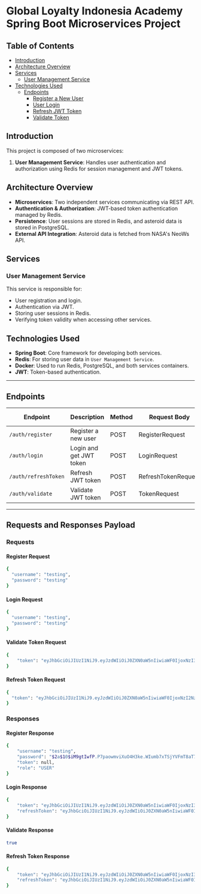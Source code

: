 # Global Loyalty Indonesia Academy Spring Boot Microservices Project

## Table of Contents

- [Introduction](#introduction)
- [Architecture Overview](#architecture-overview)
- [Services](#services)
  - [User Management Service](#user-management-service)
- [Technologies Used](#technologies-used)
  - [Endpoints](#endpoints)
    - [Register a New User](#register-a-new-user)
    - [User Login](#user-login)
    - [Refresh JWT Token](#refresh-jwt-token)
    - [Validate Token](#validate-token)

## Introduction

This project is composed of two microservices:

1. **User Management Service**: Handles user authentication and authorization using Redis for session management and JWT tokens.

## Architecture Overview

- **Microservices**: Two independent services communicating via REST API.
- **Authentication & Authorization**: JWT-based token authentication managed by Redis.
- **Persistence**: User sessions are stored in Redis, and asteroid data is stored in PostgreSQL.
- **External API Integration**: Asteroid data is fetched from NASA's NeoWs API.

## Services

### User Management Service

This service is responsible for:

- User registration and login.
- Authentication via JWT.
- Storing user sessions in Redis.
- Verifying token validity when accessing other services.

## Technologies Used

- **Spring Boot**: Core framework for developing both services.
- **Redis**: For storing user data in `User Management Service`.
- **Docker**: Used to run Redis, PostgreSQL, and both services containers.
- **JWT**: Token-based authentication.

---

## Endpoints

| Endpoint             | Description             | Method | Request Body        | Response Body        |
| -------------------- | ----------------------- | ------ | ------------------- | -------------------- |
| `/auth/register`     | Register a new user     | POST   | RegisterRequest     | UserRedis            |
| `/auth/login`        | Login and get JWT token | POST   | LoginRequest        | JwtResponse          |
| `/auth/refreshToken` | Refresh JWT token       | POST   | RefreshTokenRequest | JwtResponse          |
| `/auth/validate`     | Validate JWT token      | POST   | TokenRequest        | Boolean (true/false) |

---

## Requests and Responses Payload

### Requests

#### Register Request

```sh
{
  "username": "testing",
  "password": "testing"
}
```

#### Login Request

```sh
{
  "username": "testing",
  "password": "testing"
}
```

#### Validate Token Request

```sh
{
    "token": "eyJhbGciOiJIUzI1NiJ9.eyJzdWIiOiJ0ZXN0aW5nIiwiaWF0IjoxNzI3MjMxODcyLCJleHAiOjE3MjczMTgyNzJ9.W7Qxu9bJ0DCWn95QYO5WGU0z3CnIz1EjuFbVVPdNB-A"
}
```

#### Refresh Token Request

```sh
{
  "token": "eyJhbGciOiJIUzI1NiJ9.eyJzdWIiOiJ0ZXN0aW5nIiwiaWF0IjoxNzI2NzExMDExLCJleHAiOjE3MjY3OTc0MTF9.kTtuiQu-N9GeudQMXtDWeNz40ZQWr08PDRWDyPGNXLQ"
}
```

### Responses

#### Register Response

```sh
{
    "username": "testing",
    "password": "$2a$10$iM9gtIwfP.P7paowmviXuO4H3ke.WIumb7xTSjYVFmT8aT7fK03X6",
    "token": null,
    "role": "USER"
}
```

#### Login Response

```sh
{
    "token": "eyJhbGciOiJIUzI1NiJ9.eyJzdWIiOiJ0ZXN0aW5nIiwiaWF0IjoxNzI3MjMxODcyLCJleHAiOjE3MjczMTgyNzJ9.W7Qxu9bJ0DCWn95QYO5WGU0z3CnIz1EjuFbVVPdNB-A",
    "refreshToken": "eyJhbGciOiJIUzI1NiJ9.eyJzdWIiOiJ0ZXN0aW5nIiwiaWF0IjoxNzI3MjMxODczLCJleHAiOjE3Mjc2NjM4NzN9.-MJNZfgAEcgUKYlUyq3ANDY0E0kRvMizKWCk-pcLYiE"
}
```

#### Validate Response

```sh
true
```

#### Refresh Token Response

```sh
{
    "token": "eyJhbGciOiJIUzI1NiJ9.eyJzdWIiOiJ0ZXN0aW5nIiwiaWF0IjoxNzI3MjMyMDEzLCJleHAiOjE3MjczMTg0MTN9.VomRuvevvxmRL87u3DiqbKzQTG2ndx2J7HOAwThKOGE",
    "refreshToken": "eyJhbGciOiJIUzI1NiJ9.eyJzdWIiOiJ0ZXN0aW5nIiwiaWF0IjoxNzI3MjMxODcyLCJleHAiOjE3MjczMTgyNzJ9.W7Qxu9bJ0DCWn95QYO5WGU0z3CnIz1EjuFbVVPdNB-A"
}
```
